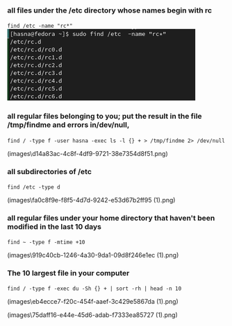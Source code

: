 ### all files under the /etc directory whose names begin with rc
`find /etc -name "rc*"`
![alt text](images/af5c7047-6331-4a9d-98c0-7aedb3fde353.png)

### all regular files belonging to you; put the result in the file /tmp/findme and errors in/dev/null,

`find / -type f -user hasna -exec ls -l {} + > /tmp/findme 2> /dev/null`

(images\d14a83ac-4c8f-4df9-9721-38e7354d8f51.png)

### all subdirectories of /etc

`find /etc -type d`

(images\fa0c8f9e-f8f5-4d7d-9242-e53d67b2ff95 (1).png)

### all regular files under your home directory that haven't been modified in the last 10 days

`find ~ -type f -mtime +10`

(images\919c40cb-1246-4a30-9da1-09d8f246e1ec (1).png)

### The 10 largest file in your computer

`find / -type f -exec du -Sh {} + | sort -rh | head -n 10`

(images\eb4ecce7-f20c-454f-aaef-3c429e5867da (1).png)

(images\75daff16-e44e-45d6-adab-f7333ea85727 (1).png)